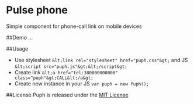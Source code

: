 # Pulse phone
Simple component for phone-call link on mobile devices

##Demo
...

##Usage
* Use stylesheet `&lt;link rel="stylesheet" href="puph.css"&gt;` and JS `&lt;script src="puph.js"&gt;&lt;/script&gt;`
* Create link `&lt;a href="tel:380000000000" class="puph"&gt;CALL&lt;/a&gt;`
* Create new instance in your JS `var puph = new Puph();`

##License
Puph is released under the [MIT License](https://raw.github.com/aleksmiller/puph/master/LICENSE)

